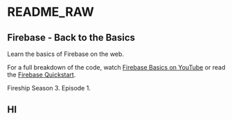 # README\_RAW

## Firebase - Back to the Basics

Learn the basics of Firebase on the web.

For a full breakdown of the code, watch [Firebase Basics on YouTube](https://youtu.be/q5J5ho7YUhA) or read the [Firebase Quickstart](https://fireship.io/lessons/firebase-quickstart).

Fireship Season 3. Episode 1.

## HI

